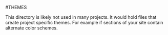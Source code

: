 #THEMES

This directory is likely not used in many projects. It would hold files that create project specific themes. For example if sections of your site contain alternate color schemes.